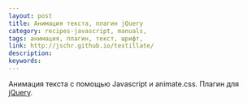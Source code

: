 ```yaml
---
layout: post
title: Анимация текста, плагин jQuery
category: recipes-javascript, manuals, 
tags: анимация, плагин, текст, шрифт, 
link: http://jschr.github.io/textillate/
description: 
keywords: 
---
```


<p>Анимация текста с помощью Javascript и animate.css. Плагин для <a href="/search/id28">jQuery</a>.</p>
